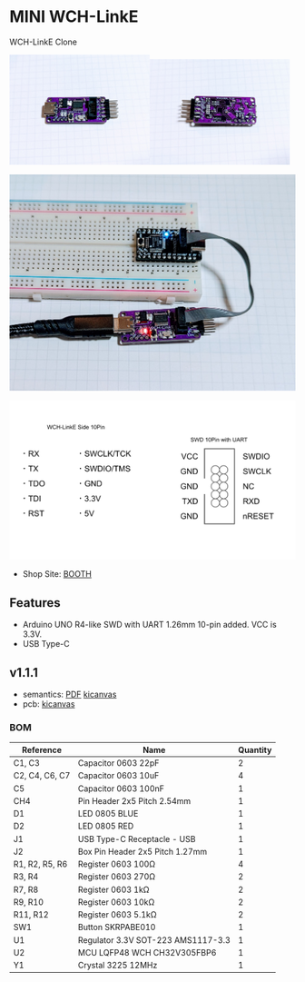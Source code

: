 # MINI WCH-LinkE

WCH-LinkE Clone

<img src="./documents/photo1.jpg" width="49%" /><img src="./documents/photo2.jpg" width="49%" />

![](./documents/photo3.jpg)

![](./documents/pins.png)

- Shop Site: [BOOTH](https://74th.booth.pm/items/5022813)

## Features

- Arduino UNO R4-like SWD with UART 1.26mm 10-pin added. VCC is 3.3V.
- USB Type-C

## v1.1.1

- semantics: [PDF](documents/mini-wch-linke-v1.1.1.pdf) [kicanvas](https://kicanvas.org/?github=https%3A%2F%2Fgithub.com%2F74th%2Fmini-wch-linke%2Fblob%2F1.1.1%2Fwch-link.kicad_sch)
- pcb: [kicanvas](https://kicanvas.org/?github=https%3A%2F%2Fgithub.com%2F74th%2Fmini-wch-linke%2Fblob%2F1.1.1%2Fwch-link.kicad_pcb)

### BOM

| Reference | Name | Quantity |
| --- | --- | --- |
| C1, C3 | Capacitor 0603 22pF | 2 |
| C2, C4, C6, C7 | Capacitor 0603 10uF | 4 |
| C5 | Capacitor 0603 100nF | 1 |
| CH4 | Pin Header 2x5 Pitch 2.54mm | 1 |
| D1 | LED 0805 BLUE | 1 |
| D2 | LED 0805 RED | 1 |
| J1 | USB Type-C Receptacle - USB | 1 |
| J2 | Box Pin Header 2x5 Pitch 1.27mm | 1 |
| R1, R2, R5, R6 | Register 0603 100Ω | 4 |
| R3, R4 | Register 0603 270Ω | 2 |
| R7, R8 | Register 0603 1kΩ | 2 |
| R9, R10 | Register 0603 10kΩ | 2 |
| R11, R12 | Register 0603 5.1kΩ | 2 |
| SW1 | Button SKRPABE010 | 1 |
| U1 | Regulator 3.3V SOT-223 AMS1117-3.3 | 1 |
| U2 | MCU LQFP48 WCH CH32V305FBP6 | 1 |
| Y1 | Crystal 3225 12MHz | 1 |

